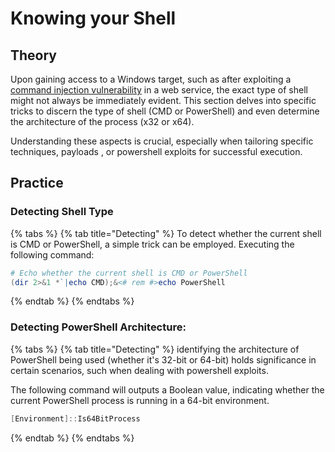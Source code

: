 # Knowing your Shell

## Theory

Upon gaining access to a Windows target, such as after exploiting a [command injection vulnerability](../../../web/web-vulnerabilities/server-side/command-injection.md) in a web service, the exact type of shell might not always be immediately evident. This section delves into specific tricks to discern the type of shell (CMD or PowerShell) and even determine the architecture of the process (x32 or x64).&#x20;

Understanding these aspects is crucial, especially when tailoring specific techniques, payloads , or powershell exploits for successful execution.

## Practice

### **Detecting Shell Type**

{% tabs %}
{% tab title="Detecting" %}
To detect whether the current shell is CMD or PowerShell, a simple trick can be employed. Executing the following command:

```powershell
# Echo whether the current shell is CMD or PowerShell
(dir 2>&1 *`|echo CMD);&<# rem #>echo PowerShell
```
{% endtab %}
{% endtabs %}

### **Detecting PowerShell Architecture:**

{% tabs %}
{% tab title="Detecting" %}
identifying the architecture of PowerShell being used (whether it's 32-bit or 64-bit) holds significance in certain scenarios, such when dealing with powershell exploits.

The following command will outputs a Boolean value, indicating whether the current PowerShell process is running in a 64-bit environment.

```powershell
[Environment]::Is64BitProcess
```
{% endtab %}
{% endtabs %}
